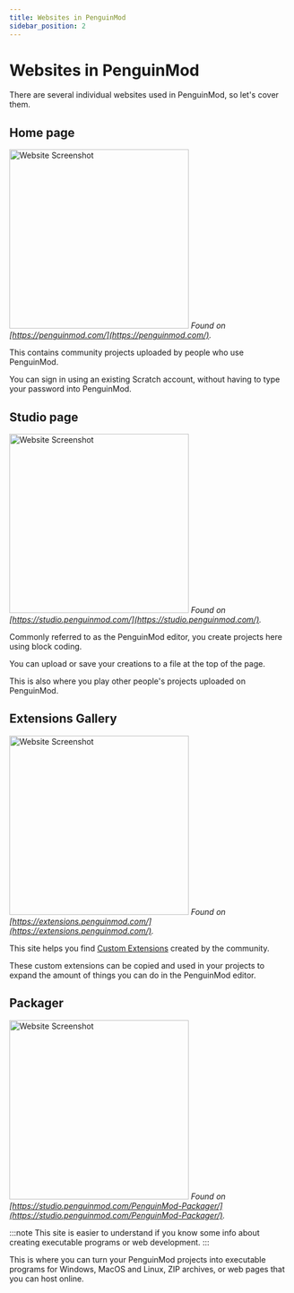 ```yaml
---
title: Websites in PenguinMod
sidebar_position: 2
---
```


# Websites in PenguinMod
There are several individual websites used in PenguinMod, so let's cover them.

## Home page
<img src="/img/docimages/penguinmod.png" alt="Website Screenshot" height="320"></img>
*Found on [https://penguinmod.com/](https://penguinmod.com/).*

This contains community projects uploaded by people who use PenguinMod.

You can sign in using an existing Scratch account, without having to type your password into PenguinMod.

## Studio page
<img src="/img/docimages/studio.png" alt="Website Screenshot" height="320"></img>
*Found on [https://studio.penguinmod.com/](https://studio.penguinmod.com/).*

Commonly referred to as the PenguinMod editor, you create projects here using block coding.

You can upload or save your creations to a file at the top of the page.

This is also where you play other people's projects uploaded on PenguinMod.

## Extensions Gallery
<img src="/img/docimages/extensions-gallery.png" alt="Website Screenshot" height="320"></img>
*Found on [https://extensions.penguinmod.com/](https://extensions.penguinmod.com/).*

This site helps you find [Custom Extensions](/development/extensions/) created by the community.

These custom extensions can be copied and used in your projects to expand the amount of things you can do in the PenguinMod editor.

## Packager
<img src="/img/docimages/packager.png" alt="Website Screenshot" height="320"></img>
*Found on [https://studio.penguinmod.com/PenguinMod-Packager/](https://studio.penguinmod.com/PenguinMod-Packager/).*

:::note
This site is easier to understand if you know some info about creating executable programs or web development.
:::

This is where you can turn your PenguinMod projects into executable programs for Windows, MacOS and Linux, ZIP archives, or web pages that you can host online.